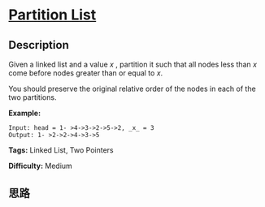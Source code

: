 # [Partition List][title]

## Description

Given a linked list and a value _x_ , partition it such that all nodes less
than _x_ come before nodes greater than or equal to _x_.

You should preserve the original relative order of the nodes in each of the
two partitions.

**Example:**
            Input: head = 1- >4->3->2->5->2, _x_ = 3    Output: 1- >2->2->4->3->5    


**Tags:** Linked List, Two Pointers

**Difficulty:** Medium

## 思路

[title]: https://leetcode.com/problems/partition-list
